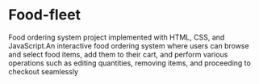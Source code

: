 # Food-fleet
 Food ordering system project implemented with HTML, CSS, and JavaScript.An interactive food ordering system where users can browse and select food items, add them to their cart, and perform various operations such as editing quantities, removing items, and proceeding to checkout seamlessly
